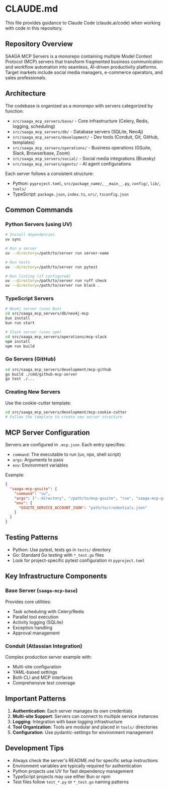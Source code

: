 # CLAUDE.md

This file provides guidance to Claude Code (claude.ai/code) when working with code in this repository.

## Repository Overview

SAAGA MCP Servers is a monorepo containing multiple Model Context Protocol (MCP) servers that transform fragmented business communication and workflow automation into seamless, AI-driven productivity platforms. Target markets include social media managers, e-commerce operators, and sales professionals.

## Architecture

The codebase is organized as a monorepo with servers categorized by function:
- `src/saaga_mcp_servers/base/` - Core infrastructure (Celery, Redis, logging, scheduling)
- `src/saaga_mcp_servers/db/` - Database servers (SQLite, Neo4j)
- `src/saaga_mcp_servers/development/` - Dev tools (Conduit, Git, GitHub, templates)
- `src/saaga_mcp_servers/operations/` - Business operations (GSuite, Slack, Browserbase, Zoom)
- `src/saaga_mcp_servers/social/` - Social media integrations (Bluesky)
- `src/saaga_mcp_servers/agents/` - AI agent configurations

Each server follows a consistent structure:
- Python: `pyproject.toml`, `src/package_name/`, `__main__.py`, `config/`, `lib/`, `tools/`
- TypeScript: `package.json`, `index.ts`, `src/`, `tsconfig.json`

## Common Commands

### Python Servers (using UV)
```bash
# Install dependencies
uv sync

# Run a server
uv --directory=/path/to/server run server-name

# Run tests
uv --directory=/path/to/server run pytest

# Run linting (if configured)
uv --directory=/path/to/server run ruff check
uv --directory=/path/to/server run black .
```

### TypeScript Servers
```bash
# Neo4j server (uses Bun)
cd src/saaga_mcp_servers/db/neo4j-mcp
bun install
bun run start

# Slack server (uses npm)
cd src/saaga_mcp_servers/operations/mcp-slack
npm install
npm run build
```

### Go Servers (GitHub)
```bash
cd src/saaga_mcp_servers/development/mcp-github
go build ./cmd/github-mcp-server
go test ./...
```

### Creating New Servers
Use the cookie-cutter template:
```bash
cd src/saaga_mcp_servers/development/mcp-cookie-cutter
# Follow the template to create new server structure
```

## MCP Server Configuration

Servers are configured in `.mcp.json`. Each entry specifies:
- `command`: The executable to run (uv, npx, shell script)
- `args`: Arguments to pass
- `env`: Environment variables

Example:
```json
{
  "saaga-mcp-gsuite": {
    "command": "uv",
    "args": ["--directory", "/path/to/mcp-gsuite", "run", "saaga-mcp-gsuite"],
    "env": {
      "GSUITE_SERVICE_ACCOUNT_JSON": "path/to/credentials.json"
    }
  }
}
```

## Testing Patterns

- Python: Use pytest, tests go in `tests/` directory
- Go: Standard Go testing with `*_test.go` files
- Look for project-specific pytest configuration in `pyproject.toml`

## Key Infrastructure Components

### Base Server (`saaga-mcp-base`)
Provides core utilities:
- Task scheduling with Celery/Redis
- Parallel tool execution
- Activity logging (SQLite)
- Exception handling
- Approval management

### Conduit (Atlassian Integration)
Complex production server example with:
- Multi-site configuration
- YAML-based settings
- Both CLI and MCP interfaces
- Comprehensive test coverage

## Important Patterns

1. **Authentication**: Each server manages its own credentials
2. **Multi-site Support**: Servers can connect to multiple service instances
3. **Logging**: Integration with base logging infrastructure
4. **Tool Organization**: Tools are modular and placed in `tools/` directories
5. **Configuration**: Use pydantic-settings for environment management

## Development Tips

- Always check the server's README.md for specific setup instructions
- Environment variables are typically required for authentication
- Python projects use UV for fast dependency management
- TypeScript projects may use either Bun or npm
- Test files follow `test_*.py` or `*_test.go` naming patterns
